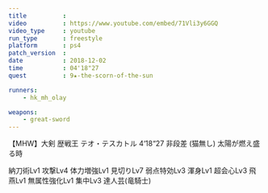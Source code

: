 ```yaml
---
title          :
video          : https://www.youtube.com/embed/71Vli3y6GGQ
video_type     : youtube
run_type       : freestyle
platform       : ps4
patch_version  :
date           : 2018-12-02
time           : 04'18"27
quest          : 9★-the-scorn-of-the-sun

runners:
    - hk_mh_olay

weapons:
    - great-sword
---
```

【MHW】大剣 歴戦王 テオ・テスカトル 4‘18“27 非段差 (猫無し) 太陽が燃え盛る時

納刀術Lv1 攻撃Lv4 体力増強Lv1 見切りLv7 弱点特効Lv3 渾身Lv1 超会心Lv3 飛燕Lv1 無属性強化Lv1 集中Lv3 達人芸(竜騎士)
